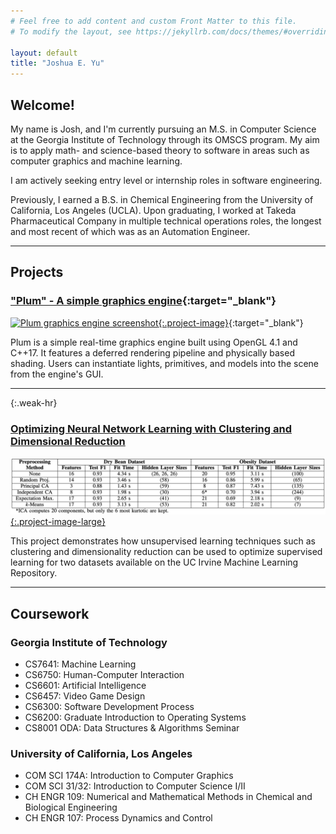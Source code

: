 ```yaml
---
# Feel free to add content and custom Front Matter to this file.
# To modify the layout, see https://jekyllrb.com/docs/themes/#overriding-theme-defaults

layout: default
title: "Joshua E. Yu"
---
```


## Welcome!

My name is Josh, and I'm currently pursuing an M.S. in Computer Science at the Georgia Institute of Technology through its OMSCS program. My aim is to apply math- and science-based theory to software in areas such as computer graphics and machine learning. 

I am actively seeking entry level or internship roles in software engineering.

Previously, I earned a B.S. in Chemical Engineering from the University of California, Los Angeles (UCLA). Upon graduating, I worked at Takeda Pharmaceutical Company in multiple technical operations roles, the longest and most recent of which was as an Automation Engineer.

---

## Projects

<article markdown="block">

### ["Plum" - A simple graphics engine](https://github.com/joshuaeyu/plum){:target="_blank"}
[![Plum graphics engine screenshot](/graphics/screenshot0.png "Plum graphics engine screenshot"){:.project-image}](https://github.com/joshuaeyu/plum){:target="_blank"}

Plum is a simple real-time graphics engine built using OpenGL 4.1 and C++17. It features a deferred rendering pipeline and physically based shading. Users can instantiate lights, primitives, and models into the scene from the engine's GUI.

</article>

<hr>{:.weak-hr}

<article markdown="block">

### [Optimizing Neural Network Learning with Clustering and Dimensional Reduction](unsupervised_learning)


[!["Neural network performance table"](/graphics/neuralnetwork_dimred_clustering.png "Clustering scatter plot for Dry Bean"){:.project-image-large}](unsupervised_learning)

This project demonstrates how unsupervised learning techniques such as clustering and dimensionality reduction can be used to optimize supervised learning for two datasets available on the UC Irvine Machine Learning Repository.

</article>

<!-- <hr>{:.weak-hr}

<article markdown="block">

### [Structural and Numerical Emphases in Optimization Problems](randomized_optimization)
[!["Randomized optimization: Convergence at different problem sizes"](/graphics/problemsize_curves.png "Randomized optimization: Convergence at different problem sizes"){:.project-image}](randomized_optimization)

This project compares three randomized optimization strategies—Random Restart Hill Climbing, Simulated Annealing, and Genetic Algorithms—by applying them to three optimization problems—Six Peaks, Knapsack, and neural network weight optimization.

</article> -->

<!-- ## [Spider-Man Minigame in WebGL]({{ "/" | absolute_url | append: "webgl_spiderman/"}})

(INSERT IMAGE)

My team's final project in COM SCI 174A: Intro to Computer Graphics at UCLA. -->

<hr>

## Coursework

### Georgia Institute of Technology
* CS7641: Machine Learning
* CS6750: Human-Computer Interaction
* CS6601: Artificial Intelligence
* CS6457: Video Game Design
* CS6300: Software Development Process
* CS6200: Graduate Introduction to Operating Systems
* CS8001 ODA: Data Structures & Algorithms Seminar

### University of California, Los Angeles
* COM SCI 174A: Introduction to Computer Graphics
* COM SCI 31/32: Introduction to Computer Science I/II
* CH ENGR 109: Numerical and Mathematical Methods in Chemical and Biological Engineering
* CH ENGR 107: Process Dynamics and Control
